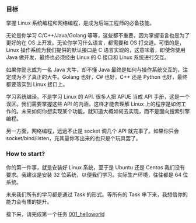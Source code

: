 ### 目标

掌握 Linux 系统编程和网络编程，是成为后端工程师的必备技能。

无论是你学习 C/C++/Java/Golang 等等，这些都不重要，因为掌握语言也是为了更好的在 OS 上开发。无论你学习什么语言，都需要和 OS 打交道。可惜的是，Linux 操作系统为我们提供的默认接口是 C 语言实现的，这意味着，即使你使用 Java 做开发，最终也必须经由 Linux 的 C 接口和 Linux 系统进行交互。

如果你励志成为一名 Java 大牛，却不懂 Java 最终是如何与操作系统交互的，注定成为不了真正的大牛。Golang 也好，C# 也好，C++ 还是 Python 也好，最终都要落实到 Linux 接口上。

学习系统编译，不是学习 Linux 的 API. 很多人把 APUE 当成 API 手册，这是一个误区。我们需要掌握这些 API 的内涵，这样才能去理解 Linux 上的程序是如何工作的。未来如何你想实现某个功能，就知道大概如何去实现，而不是面向搜索引擎编程。

另一方面，网络编程，远远不止是 socket 调几个 API 就完事了。如果你只会 socket/bind/listen，充其量你写出来的也只是个玩具罢了。

### How to start?

你的第一件事，就是安装好 Linux 系统，至于是 Ubuntu 还是 Centos 我们没有要求。我建议是安装 32 位系统，以便我们学习。实际生产环境，往往都是 64 位系统。

未来我们所有的学习都是通过 Task 的形式。等所有的 Task 串下来，我想信你的能力会有质的提升。

接下来，请完成第一个任务 [001_helloworld](./001_helloworld)

